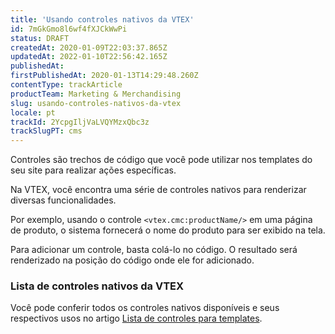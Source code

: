 ```yaml
---
title: 'Usando controles nativos da VTEX'
id: 7mGkGmo8l6wf4fXJCkWwPi
status: DRAFT
createdAt: 2020-01-09T22:03:37.865Z
updatedAt: 2022-01-10T22:56:42.165Z
publishedAt: 
firstPublishedAt: 2020-01-13T14:29:48.260Z
contentType: trackArticle
productTeam: Marketing & Merchandising
slug: usando-controles-nativos-da-vtex
locale: pt
trackId: 2YcpgIljVaLVQYMzxQbc3z
trackSlugPT: cms
---
```


Controles são trechos de código que você pode utilizar nos templates do seu site para realizar ações específicas.

Na VTEX, você encontra uma série de controles nativos para renderizar diversas funcionalidades.

Por exemplo, usando o controle `<vtex.cmc:productName/>` em uma página de produto, o sistema fornecerá o nome do produto para ser exibido na tela.

Para adicionar um controle, basta colá-lo no código. O resultado será renderizado na posição do código onde ele for adicionado.

### Lista de controles nativos da VTEX

Você pode conferir todos os controles nativos disponíveis e seus respectivos usos no artigo [Lista de controles para templates](https://help.vtex.com/pt/tutorial/lista-de-controles-para-templates).

